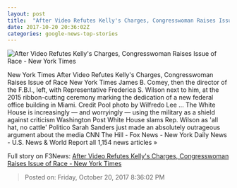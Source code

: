 ```yaml
---
layout: post
title:  "After Video Refutes Kelly's Charges, Congresswoman Raises Issue of Race - New York Times"
date: 2017-10-20 20:36:02Z
categories: google-news-top-stories
---
```


![After Video Refutes Kelly's Charges, Congresswoman Raises Issue of Race - New York Times](https://static01.nyt.com/images/2017/10/21/us/21dc-kelly1/21dc-kelly1-facebookJumbo.jpg)

New York Times After Video Refutes Kelly's Charges, Congresswoman Raises Issue of Race New York Times James B. Comey, then the director of the F.B.I., left, with Representative Frederica S. Wilson next to him, at the 2015 ribbon-cutting ceremony marking the dedication of a new federal office building in Miami. Credit Pool photo by Wilfredo Lee ... The White House is increasingly — and worryingly — using the military as a shield against criticism Washington Post White House slams Rep. Wilson as 'all hat, no cattle' Politico Sarah Sanders just made an absolutely outrageous argument about the media CNN The Hill - Fox News - New York Daily News - U.S. News & World Report all 1,154 news articles »


Full story on F3News: [After Video Refutes Kelly's Charges, Congresswoman Raises Issue of Race - New York Times](http://www.f3nws.com/n/nmVBEE)

> Posted on: Friday, October 20, 2017 8:36:02 PM
